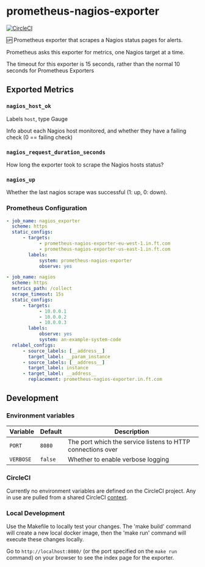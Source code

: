 # prometheus-nagios-exporter

[![CircleCI](https://circleci.com/gh/Financial-Times/prometheus-nagios-exporter.svg?style=svg&circle-token=4c5da94f7bc52bf32b644957a28aca07c3385282)](https://circleci.com/gh/Financial-Times/prometheus-nagios-exporter)

🆙 Prometheus exporter that scrapes a Nagios status pages for alerts.

Prometheus asks this exporter for metrics, one Nagios target at a time.

The timeout for this exporter is 15 seconds, rather than the normal 10 seconds for Prometheus Exporters

## Exported Metrics

### `nagios_host_ok`

Labels `host`, type Gauge

Info about each Nagios host monitored, and whether they have a failing check (0 == failing check)

### `nagios_request_duration_seconds`

How long the exporter took to scrape the Nagios hosts status?

### `nagios_up`

Whether the last nagios scrape was successful (1: up, 0: down).

### Prometheus Configuration

```yaml
- job_name: nagios_exporter
  scheme: https
  static_configs:
      - targets:
            - prometheus-nagios-exporter-eu-west-1.in.ft.com
            - prometheus-nagios-exporter-us-east-1.in.ft.com
        labels:
            system: prometheus-nagios-exporter
            observe: yes

- job_name: nagios
  scheme: https
  metrics_path: /collect
  scrape_timeout: 15s
  static_configs:
      - targets:
            - 10.0.0.1
            - 10.0.0.2
            - 10.0.0.3
        labels:
            observe: yes
            system: an-example-system-code
  relabel_configs:
      - source_labels: [__address__]
        target_label: __param_instance
      - source_labels: [__address__]
        target_label: instance
      - target_label: __address__
        replacement: prometheus-nagios-exporter.in.ft.com
```

## Development

### Environment variables

| Variable  | Default | Description                                                 |
| --------- | ------- | ----------------------------------------------------------- |
| `PORT`    | `8080`  | The port which the service listens to HTTP connections over |
| `VERBOSE` | `false` | Whether to enable verbose logging                           |

### CircleCI

Currently no environment variables are defined on the CircleCI project. Any in use are pulled from a shared CircleCI [context](https://circleci.com/docs/2.0/contexts/).

### Local Development

Use the Makefile to locally test your changes. The 'make build' command will create a new local docker image, then the 'make run' command will execute these changes locally.

Go to `http://localhost:8080/` (or the port specified on the `make run` command) on your browser to see the index page for the exporter.
